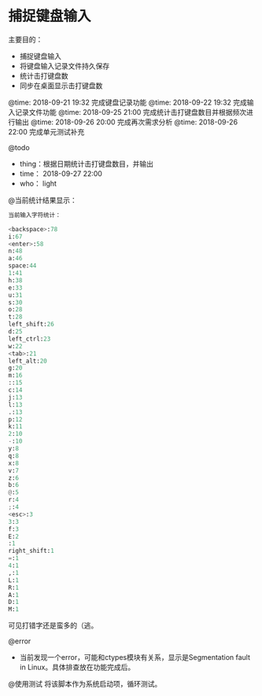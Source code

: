 # 捕捉键盘输入

主要目的：
- 捕捉键盘输入
- 将键盘输入记录文件持久保存
- 统计击打键盘数
- 同步在桌面显示击打键盘数


@time: 2018-09-21 19:32  完成键盘记录功能
@time: 2018-09-22 19:32  完成输入记录文件功能
@time: 2018-09-25 21:00  完成统计击打键盘数目并根据频次进行输出
@time: 2018-09-26 20:00  完成再次需求分析
@time: 2018-09-26 22:00  完成单元测试补充

@todo
- thing：根据日期统计击打键盘数目，并输出
- time： 2018-09-27 22:00
- who： light


@当前统计结果显示：

```python
当前输入字符统计：

<backspace>:78
i:67
<enter>:58
n:48
a:46
space:44
1:41
h:38
e:33
u:31
s:30
o:28
t:28
left_shift:26
d:25
left_ctrl:23
w:22
<tab>:21
left_alt:20
g:20
m:16
::15
c:14
j:13
l:13
.:13
p:12
k:11
2:10
-:10
y:8
q:8
x:8
v:7
z:6
b:6
@:5
r:4
;:4
<esc>:3
3:3
f:3
E:2
:1
right_shift:1
=:1
4:1
,:1
L:1
R:1
A:1
D:1
M:1
```

可见打错字还是蛮多的（逃。


@error
- 当前发现一个error，可能和ctypes模块有关系，显示是Segmentation fault in Linux。具体排查放在功能完成后。

@使用测试
将该脚本作为系统启动项，循环测试。